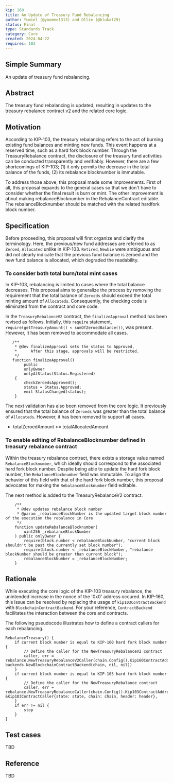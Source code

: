 ```yaml
---
kip: 160
title: An Update of Treasury Fund Rebalancing
author: Yumiel (@yoomee1313) and Ollie (@blukat29)
status: Final
type: Standards Track
category: Core
created: 2024-04-22
requires: 103
---
```


## Simple Summary
An update of treasury fund rebalancing.

## Abstract
The treasury fund rebalancing is updated, resulting in updates to the treasury rebalance contract v2 and the related core logic.

## Motivation
According to KIP-103, the treasury rebalancing refers to the act of burning existing fund balances and minting new funds. This event happens at a reserved time, such as a hard fork block number. Through the TreasuryRebalance contract, the disclosure of the treasury fund activities can be conducted transparently and verifiably. However, there are a few shortcomings of KIP-103; (1) it only permits the decrease in the total balance of the funds, (2) its rebalance blocknumber is immutable.

To address those above, this proposal made some improvements. First of all, this proposal expands to the general cases so that we don't have to consider whether the final result is burn or mint. The other improvement is about making rebalanceBlocknumber in the RebalanceContract editable. The rebalanceBlocknumber should be matched with the related hardfork block number.

## Specification
Before proceeding, this proposal will first organize and clarify the terminology. Here, the previous/new fund addresses are referred to as `Zeroed`, `Allocated` unlike in KIP-103. `Retired`, `Newbie` were ambiguous and did not clearly indicate that the previous fund balance is zeroed and the new fund balance is allocated, which degraded the readability.

### To consider both total burn/total mint cases
In KIP-103, rebalancing is limited to cases where the total balance decreases. This proposal aims to generalize the process by removing the requirement that the total balance of `Zeroeds` should exceed the total minting amount of `Allocateds`. Consequently, the checking code is eliminated from the contract and core code.

In the `TreasuryRebalanceV2` contract, the `finalizeApproval` method has been revised as follows. Initially, this `require` statement, `require(getTreasuryAmount() < sumOfZeroedBalance())`, was present. However, it has been removed to accommodate all cases.

```solidity
   /**
    * @dev finalizeApproval sets the status to Approved,
    *      After this stage, approvals will be restricted.
    */
   function finalizeApproval()
        public
        onlyOwner
        onlyAtStatus(Status.Registered)
    {
        checkZeroedsApproved();
        status = Status.Approved;
        emit StatusChanged(status);
    }
```

The next validation has also been removed from the core logic. It previously ensured that the total balance of `Zeroeds` was greater than the total balance of `Allocateds`. However, it has been removed to support all cases.
* totalZeroedAmount >= totalAllocatedAmount

### To enable editing of RebalanceBlocknumber defined in treasury rebalance contract
Within the treasury rebalance contract, there exists a storage value named `RebalanceBlocknumber`, which ideally should correspond to the associated hard fork block number. Despite being able to update the hard fork block number, the `RebalanceBlocknumber` field was immutable. To align the behavior of this field with that of the hard fork block number, this proposal advocates for making the `RebalanceBlocknumber` field editable.

The next method is added to the TreasuryRebalanceV2 contract.
```solidity
    /**
     * @dev updates rebalance block number
     * @param _rebalanceBlockNumber is the updated target block number of the execution the rebalance in Core
     */
    function updateRebalanceBlocknumber(
        uint256 _rebalanceBlockNumber
    ) public onlyOwner {
        require(block.number < rebalanceBlockNumber, "current block shouldn't be past the currently set block number");
        require(block.number < _rebalanceBlockNumber, "rebalance blockNumber should be greater than current block");
        rebalanceBlockNumber = _rebalanceBlockNumber;
    }
```

## Rationale
While executing the core logic of the KIP-103 treasury rebalance, the unintended increase in the nonce of the '0x0' address occured. In KIP-160, this issue can be resolved by replacing the usage of `kip103ContractBackend` with `BlockchainContractBackend`. For your reference, `ContractBackend` facilitates the interaction between the core and contracts.

The following pseudocode illustrates how to define a contract callers for each rebalancing.
```golang
RebalanceTreasury() {
	if current block number is equal to KIP-160 hard fork block number {
		// Define the caller for the NewTreasuryRebalanceV2 contract 
		caller, err = rebalance.NewTreasuryRebalanceV2Caller(chain.Config().Kip160ContractAddress, backends.NewBlockchainContractBackend(chain, nil, nil))
	}
	if current block number is equal to KIP-103 hard fork block number {
		// Define the caller for the NewTreasuryRebalance contract 
		caller, err = rebalance.NewTreasuryRebalanceCaller(chain.Config().Kip103ContractAddress, &Kip103ContractCaller{state: state, chain: chain, header: header},
	}
	if err != nil {
		stop
	}
}
```
## Test cases
TBD

## Reference
TBD
